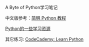 

A Byte of Python学习笔记

中文版参考：[简明 Python 教程](https://www.gitbook.com/book/lenkimo/byte-of-python-chinese-edition/details)

[Python的一些学习资源](http://www.jianshu.com/p/5b9c2163fa98)

其它练习: [CodeCademy: Learn Python](https://www.codecademy.com/learn/learn-python)
